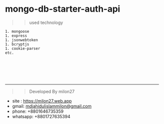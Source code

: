 # mongo-db-starter-auth-api 

>> used technology

	1. mongoose
	1. express
	1. jsonwebtoken
	1. bcryptjs
	1. cookie-parser
	etc.

<br/><br/><br/><br/>
___

>> Developed By milon27
* site : https://milon27.web.app
* gmail: mdjahidulislammilon@gmail.com
* phone: +8801646735359	
* whatsapp: +8801727635394